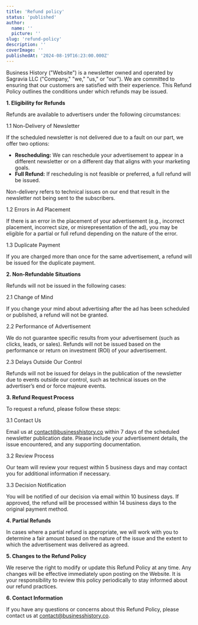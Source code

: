 ```yaml
---
title: 'Refund policy'
status: 'published'
author:
  name: ''
  picture: ''
slug: 'refund-policy'
description: ''
coverImage: ''
publishedAt: '2024-08-19T16:23:00.000Z'
---
```


Business History ("Website") is a newsletter owned and operated by Sagravia LLC ("Company," "we," "us," or "our"). We are committed to ensuring that our customers are satisfied with their experience. This Refund Policy outlines the conditions under which refunds may be issued.

**1. Eligibility for Refunds**

Refunds are available to advertisers under the following circumstances:

1.1 Non-Delivery of Newsletter

If the scheduled newsletter is not delivered due to a fault on our part, we offer two options:

- **Rescheduling:** We can reschedule your advertisement to appear in a different newsletter or on a different day that aligns with your marketing goals.
- **Full Refund:** If rescheduling is not feasible or preferred, a full refund will be issued.

Non-delivery refers to technical issues on our end that result in the newsletter not being sent to the subscribers.

1.2 Errors in Ad Placement

If there is an error in the placement of your advertisement (e.g., incorrect placement, incorrect size, or misrepresentation of the ad), you may be eligible for a partial or full refund depending on the nature of the error.

1.3 Duplicate Payment

If you are charged more than once for the same advertisement, a refund will be issued for the duplicate payment.

**2. Non-Refundable Situations**

Refunds will not be issued in the following cases:

2.1 Change of Mind

If you change your mind about advertising after the ad has been scheduled or published, a refund will not be granted.

2.2 Performance of Advertisement

We do not guarantee specific results from your advertisement (such as clicks, leads, or sales). Refunds will not be issued based on the performance or return on investment (ROI) of your advertisement.

2.3 Delays Outside Our Control

Refunds will not be issued for delays in the publication of the newsletter due to events outside our control, such as technical issues on the advertiser’s end or force majeure events.

**3. Refund Request Process**

To request a refund, please follow these steps:

3.1 Contact Us

Email us at [contact@businesshistory.co](mailto:contact@businesshistory.co) within 7 days of the scheduled newsletter publication date. Please include your advertisement details, the issue encountered, and any supporting documentation.

3.2 Review Process

Our team will review your request within 5 business days and may contact you for additional information if necessary.

3.3 Decision Notification

You will be notified of our decision via email within 10 business days. If approved, the refund will be processed within 14 business days to the original payment method.

**4. Partial Refunds**

In cases where a partial refund is appropriate, we will work with you to determine a fair amount based on the nature of the issue and the extent to which the advertisement was delivered as agreed.

**5. Changes to the Refund Policy**

We reserve the right to modify or update this Refund Policy at any time. Any changes will be effective immediately upon posting on the Website. It is your responsibility to review this policy periodically to stay informed about our refund practices.

**6. Contact Information**

If you have any questions or concerns about this Refund Policy, please contact us at [contact@businesshistory.co](mailto:contact@businesshistory.co).